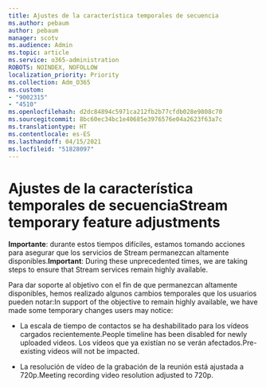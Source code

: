 ```yaml
---
title: Ajustes de la característica temporales de secuencia
ms.author: pebaum
author: pebaum
manager: scotv
ms.audience: Admin
ms.topic: article
ms.service: o365-administration
ROBOTS: NOINDEX, NOFOLLOW
localization_priority: Priority
ms.collection: Adm_O365
ms.custom:
- "9002315"
- "4510"
ms.openlocfilehash: d2dc84894c5971ca212fb2b77cfdb028e9808c70
ms.sourcegitcommit: 8bc60ec34bc1e40685e3976576e04a2623f63a7c
ms.translationtype: HT
ms.contentlocale: es-ES
ms.lasthandoff: 04/15/2021
ms.locfileid: "51828097"
---
```

# <a name="stream-temporary-feature-adjustments"></a><span data-ttu-id="188a0-102">Ajustes de la característica temporales de secuencia</span><span class="sxs-lookup"><span data-stu-id="188a0-102">Stream temporary feature adjustments</span></span>

<span data-ttu-id="188a0-103">**Importante**: durante estos tiempos difíciles, estamos tomando acciones para asegurar que los servicios de Stream permanezcan altamente disponibles.</span><span class="sxs-lookup"><span data-stu-id="188a0-103">**Important**: During these unprecedented times, we are taking steps to ensure that Stream services remain highly available.</span></span>

<span data-ttu-id="188a0-104">Para dar soporte al objetivo con el fin de que permanezcan altamente disponibles, hemos realizado algunos cambios temporales que los usuarios pueden notar:</span><span class="sxs-lookup"><span data-stu-id="188a0-104">In support of the objective to remain highly available, we have made some temporary changes users may notice:</span></span> 

- <span data-ttu-id="188a0-105">La escala de tiempo de contactos se ha deshabilitado para los vídeos cargados recientemente.</span><span class="sxs-lookup"><span data-stu-id="188a0-105">People timeline has been disabled for newly uploaded videos.</span></span> <span data-ttu-id="188a0-106">Los vídeos que ya existían no se verán afectados.</span><span class="sxs-lookup"><span data-stu-id="188a0-106">Pre-existing videos will not be impacted.</span></span>

- <span data-ttu-id="188a0-107">La resolución de vídeo de la grabación de la reunión está ajustada a 720p.</span><span class="sxs-lookup"><span data-stu-id="188a0-107">Meeting recording video resolution adjusted to 720p.</span></span>
